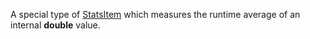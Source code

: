 A special type of [StatsItem](https://developer.roblox.com/en-us/api-reference/class/StatsItem) which measures the runtime average of an internal **double** value.